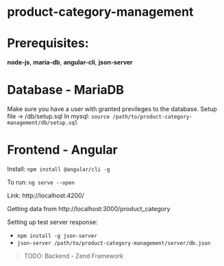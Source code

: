 # product-category-management


# Prerequisites:
  
   **node-js**, **maria-db**, **angular-cli**, **json-server**

# Database - MariaDB
  Make sure you have a user with granted previleges to the database.
  Setup file -> /db/setup.sql
  In mysql: `source /path/to/product-category-management/db/setup.sql` 

# Frontend - Angular
  Install: `npm install @angular/cli -g`
  
  To run: `ng serve --open` 
  
  Link: http://localhost:4200/
  
  
  Getting data from http://localhost:3000/product_category

  Setting up test server response:
   - `npm install -g json-server`
   - `json-server /path/to/product-category-management/server/db.json`
    
    
 > TODO:  Backend - Zend Framework

